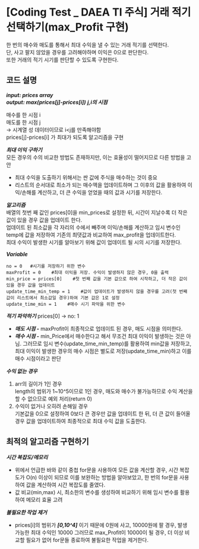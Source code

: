 # [Coding Test _ DAEA TI  주식] 거래 적기 선택하기(max_Profit 구현)
한 번의 매수와 매도를 통해서 최대 수익을 낼 수 있는 거래 적기를 선택한다.  
단, 사고 팔지 않았을 경우를 고려해야하며 이익은 0으로 판단한다.  
또한 거래의 적기 시기를 판단할 수 있도록 구현한다.  


## 코드 설명
***input: prices array***  
***output: max(prices[j]-prices[i])***
***j,i의 시점***

매수를 한 시점 i  
매도를 한 시점 j  
-> 시계열 성 데이터이므로 i<j를 만족해야함  
prices[j]-prices[i] 가 최대가 되도록 알고리즘을 구현  


***최대 이익 구하기***  
모든 경우의 수의 비교한 방법도 존재하지만, 이는 효율성이 떨어지므로 다른 방법을 고안
* 최대 수익을 도출하기 위해서는 싼 값에 주식을 매수하는 것이 중요
* 리스트의 순서대로 최소가 되는 매수액을 업데이트하며 그 이후의 값을 활용하여 이익/손해를 계산하고, 더 큰 수익을 얻었을 때의 값과 시기를 저장한다.
  
***알고리즘***  
배열의 첫번 째 값인 prices[0]을 min_prices로 설정한 뒤, 시간이 지날수록 더 작은 값이 있을 경우 값을 업데이트 한다.  
업데이트 된 최소값을 각 자리의 수에서 빼주며 이익/손해를 계산하고 임시 변수인 temp에 값을 저장하여 기존의 최댓값과 비교하여 max_profit을 업데이트한다.  
최대 수익이 발생한 시기를 알아보기 위해 값이 업데이트 될 시의 시기를 저장한다. 

***Variable***  
```
no = 0   #시기를 저장하기 위한 변수
maxProfit = 0    #최대 이익을 저장. 수익이 발생하지 않은 경우, 0을 출력
min_price = prices[0]    #첫 번째 값을 기본 값으로 하여 시작하고, 더 작은 값이 있을 경우 값을 업데이트
update_time_min_temp = 1    #값이 업데이트가 발생하지 않을 경우를 고려(첫 번째 값이 리스트에서 최소값일 경우)하여 기본 값은 1로 설정
update_time_min = 1    #매수 시기 파악을 위한 변수
```  

***적기 파악하기***  prices[0] -> no: 1
* ***매도 시점 -***  maxProfit이 최종적으로 업데이트 된 경우, 매도 시점을 의미한다. 
* ***매수 시점 -***  min_Price에서 매수한다고 해서 무조건 최대 이익이 발생하는 것은 아님. 그러므로 임시 변수(update_time_min_temp)를 활용하여 min값을 저장하고, 최대 이익이 발생한 경우의 매수 시점은 별도로 저장(update_time_min)하고 이를 매수 시점이라고 판단
  
***수익 없는 경우***
1) arr의 길이가 1인 경우  
   length의 범위가 1~10^5이므로 1인 경우, 매도와 매수가 불가능하므로 수익 계산을 할 수 없으므로 예외 처리(return 0)
2) 수익이 없거나 오히려 손해일 경우  
   기본값을 0으로 설정하여 0보다 큰 경우만 값을 업데이트 한 뒤, 더 큰 값이 들어올 경우 값을 업데이트하여 최종적으로 최대 수익 값을 도출한다. 
         

## 최적의 알고리즘 구현하기

***시간 복잡도/메모리***
* 위에서 언급한 바와 같이 중첩 for문을 사용하여 모든 값을 계산할 경우, 시간 복잡도가 O(n) 이상이 되므로 이를 보완하는 방법을 알아보았고, 한 번의 for문을 사용하여 값을 계산하여 시간 복잡도를 줄였다. 
* 값 비교(min,max) 시, 최소한의 변수를 생성하여 비교하기 위해 임시 변수를 활용하여 메모리 효율 고려

***불필요한 작업 제거***
* prices[i]의 범위가 ***[0,10^4]*** 이기 때문에 0원에 사고, 10000원에 팔 경우, 발생 가능한 최대 수익인 10000 
그러므로 max_Profit이 10000이 될 경우, 더 이상 비교할 필요가 없어 for문들 종료하여 불필요한 작업을 제거한다. 
